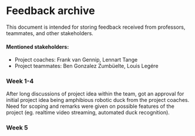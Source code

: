 # Feedback archive
This document is intended for storing feedback received from professors, teammates, and other stakeholders. 

#### Mentioned stakeholders:
- Project coaches: Frank van Gennip, Lennart Tange
- Project teammates: Ben Gonzalez Zumbüelte, Louis Legére

### Week 1-4
After long discussions  of project idea within the team, got an approval for initial project idea being amphibious robotic duck from the project coaches. Need for scoping and remarks were given on possible features of the project (eg. realtime video streaming, automated duck recognition).

### Week 5
